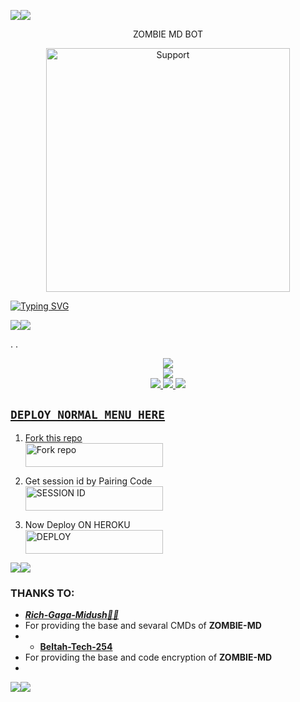 














<a><img src='https://i.imgur.com/LyHic3i.gif'/></a><a><img src='https://i.imgur.com/LyHic3i.gif'/></a>


<p align="center">                                                   ZOMBIE MD BOT 


</p>
<p align="center"> 
  <a href="https://whatsapp.com/channel/0029VaihcQv84Om8LP59fO3f">
    <img alt=Support height="390" src="https://files.catbox.moe/k7wq3r.jpg"> 
    </p>

<a href="https://git.io/typing-svg"><img src="https://readme-typing-svg.demolab.com?font=Fira+Code&pause=1000&random=false&width=435&lines=MADE+BY+GAGA+IN+TANZANIA" alt="Typing SVG" /></a>


<a><img src='https://i.imgur.com/LyHic3i.gif'/></a><a><img src='https://i.imgur.com/LyHic3i.gif'/></a>









































































.
.
<p align="center">
<a href="https://wa.me/254112291443"><img src="https://img.shields.io/badge/whatsapp-ff0000?style=for-the-badge&logo=whatsapp&logoColor=ff000000&link=https://wa.me/254112291443" /><br>
<a href="https://whatsapp.com/channel/0029VasnifMFi8xW4Mqysn2F"><img src="https://img.shields.io/badge/WhatsApp Channel-25D366?style=for-the-badge&logo=whatsapp&logoColor=white&link=https://whatsapp.com/channel/0029VasnifMFi8xW4Mqysn2F" /><br>
<a href="https://t.me/richardgaga"><img src="https://img.shields.io/badge/Telegram-00FFFF?style=for-the-badge&logo=telegram&logoColor=red" />
<a href="https://chat.whatsapp.com/JlrqoawQEKv0CXsnM0bZSg"><img src="https://img.shields.io/badge/WhatsApp Group-25D366?style=for-the-badge&logo=whatsapp&logoColor=blue" />
<a href="https://www.instagram.com/naitwagaga/
  igsh=MThjeDNocGYzZWZlZQ=="><img src="https://img.shields.io/badge/Instagram-A020F0?style=for-the-badge&logo=instagram&logoColor=white" />
</p>




## `DEPLOY NORMAL MENU HERE` 
 
1.  Fork this repo
     <br>
<a href='https://github.com/Zombie-Zombie/ZOMBIE-MD/fork' target="_blank"><img alt='Fork repo' src="https://img.shields.io/badge/FORK THIS REPO-h?color=yellow&style=for-the-badge&logo=XG MD" width="220" height="38.45"/></a>


2. Get session id by Pairing Code
    <br>
<a href='https://zombie-session-id.onrender.com/' target="_blank"><img alt='SESSION ID' src="https://img.shields.io/badge/GET SESSION-h?color=red&style=for-the-badge&logo=XGAGA" width="220" height="38.45"/></a>


2. Now Deploy ON HEROKU 
    <br>
<a href='https://dashboard.heroku.com/new?template=https://github.com/Zombie-Zombie/ZOMBIE-MD/tree/main' target="_blank"><img alt='DEPLOY' src="https://img.shields.io/badge/DEPLOY NOW-h?color=green&style=for-the-badge&logo=XGAGA" width="220" height="38.45"/></a>


<a><img src='https://i.imgur.com/LyHic3i.gif'/></a><a><img src='https://i.imgur.com/LyHic3i.gif'/></a>


### THANKS TO:
- [***Rich-Gaga-Midush🗿🗿***]('https://github.com/Xgaga-Rich)
- For providing the base  and sevaral CMDs of **ZOMBIE-MD**
- - [**Beltah-Tech-254**]('https://github.com/Beltah254)
- For providing the base  and code encryption of **ZOMBIE-MD**
- 

<a><img src='https://i.imgur.com/LyHic3i.gif'/></a><a><img src='https://i.imgur.com/LyHic3i.gif'/></a>
